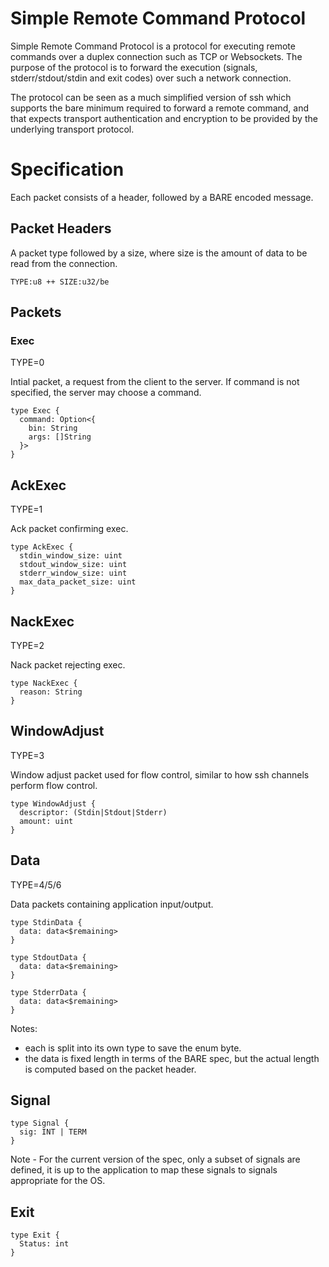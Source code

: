 # Simple Remote Command Protocol

Simple Remote Command Protocol is a protocol for executing remote commands
over a duplex connection such as TCP or Websockets. The purpose of the protocol
is to forward the execution (signals, stderr/stdout/stdin and exit codes) over
such a network connection.

The protocol can be seen as a much simplified version of ssh which supports
the bare minimum required to forward a remote command, and that expects transport
authentication and encryption to be provided by the underlying transport protocol.

# Specification


Each packet consists of a header, followed by a BARE encoded message.


## Packet Headers

A packet type followed by a size, where size is the amount of data to be read from the connection.

``` TYPE:u8 ++ SIZE:u32/be  ```

## Packets

### Exec

TYPE=0

Intial packet, a request from the client to the server. If command is not specified, the server may 
choose a command.

```
type Exec {
  command: Option<{
    bin: String
    args: []String
  }>
}
```

## AckExec

TYPE=1

Ack packet confirming exec.

```
type AckExec {
  stdin_window_size: uint
  stdout_window_size: uint
  stderr_window_size: uint
  max_data_packet_size: uint
}
```

## NackExec

TYPE=2

Nack packet rejecting exec.

```
type NackExec {
  reason: String
}
```

## WindowAdjust

TYPE=3

Window adjust packet used for flow control, similar to how ssh channels perform flow control.

```
type WindowAdjust {
  descriptor: (Stdin|Stdout|Stderr)
  amount: uint
}
```

## Data

TYPE=4/5/6

Data packets containing application input/output.

```
type StdinData {
  data: data<$remaining>
}
```

```
type StdoutData {
  data: data<$remaining>
}
```

```
type StderrData {
  data: data<$remaining>
}
```

Notes:
 - each is split into its own type to save the enum byte.
 - the data is fixed length in terms of the BARE spec, but the actual length is computed based on the packet header.

## Signal

```
type Signal {
  sig: INT | TERM
}
```

Note - For the current version of the spec, only a subset of signals are defined, it is up to the application
to map these signals to signals appropriate for the OS.

## Exit

```
type Exit {
  Status: int
}
```

